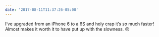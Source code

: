 ```yaml
---
date: '2017-08-11T11:37:26-05:00'
---
```

I’ve upgraded from an iPhone 6 to a 6S and holy crap it’s _so_ much faster! Almost makes it worth it to have put up with the slowness. 🙃
